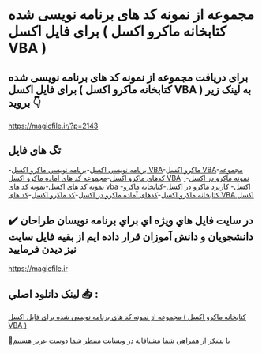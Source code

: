 # مجموعه از نمونه کد های برنامه نویسی شده برای فایل اکسل ( کتابخانه ماکرو اکسل VBA )

## برای دریافت مجموعه از نمونه کد های برنامه نویسی شده برای فایل اکسل ( کتابخانه ماکرو اکسل VBA ) به لینک زیر بروید 👇

https://magicfile.ir/?p=2143

## تگ های فایل

-[برنامه نویسی اکسل](https://magicfile.ir/product/%d9%86%d9%85%d9%88%d9%86%d9%87-%da%a9%d8%af-%d9%87%d8%a7%db%8c-%d8%a8%d8%b1%d9%86%d8%a7%d9%85%d9%87-%d9%86%d9%88%db%8c%d8%b3%db%8c-%d8%b4%d8%af%d9%87-%d8%a8%d8%b1%d8%a7%db%8c-%d9%81%d8%a7%db%8c%d9%84-%d8%a7%da%a9%d8%b3%d9%84/)-[برنامه نویسی ماکرو اکسل VBA](https://magicfile.ir/product/%d9%86%d9%85%d9%88%d9%86%d9%87-%da%a9%d8%af-%d9%87%d8%a7%db%8c-%d8%a8%d8%b1%d9%86%d8%a7%d9%85%d9%87-%d9%86%d9%88%db%8c%d8%b3%db%8c-%d8%b4%d8%af%d9%87-%d8%a8%d8%b1%d8%a7%db%8c-%d9%81%d8%a7%db%8c%d9%84-%d8%a7%da%a9%d8%b3%d9%84/)-[ماکرو اکسل VBA](https://magicfile.ir/product/%d9%86%d9%85%d9%88%d9%86%d9%87-%da%a9%d8%af-%d9%87%d8%a7%db%8c-%d8%a8%d8%b1%d9%86%d8%a7%d9%85%d9%87-%d9%86%d9%88%db%8c%d8%b3%db%8c-%d8%b4%d8%af%d9%87-%d8%a8%d8%b1%d8%a7%db%8c-%d9%81%d8%a7%db%8c%d9%84-%d8%a7%da%a9%d8%b3%d9%84/)-[مجموعه کدهای ماکرو اکسل](https://magicfile.ir/product/%d9%86%d9%85%d9%88%d9%86%d9%87-%da%a9%d8%af-%d9%87%d8%a7%db%8c-%d8%a8%d8%b1%d9%86%d8%a7%d9%85%d9%87-%d9%86%d9%88%db%8c%d8%b3%db%8c-%d8%b4%d8%af%d9%87-%d8%a8%d8%b1%d8%a7%db%8c-%d9%81%d8%a7%db%8c%d9%84-%d8%a7%da%a9%d8%b3%d9%84/)-[مجموعه کد های اماده ماکرو اکسل VBA](https://magicfile.ir/product/%d9%86%d9%85%d9%88%d9%86%d9%87-%da%a9%d8%af-%d9%87%d8%a7%db%8c-%d8%a8%d8%b1%d9%86%d8%a7%d9%85%d9%87-%d9%86%d9%88%db%8c%d8%b3%db%8c-%d8%b4%d8%af%d9%87-%d8%a8%d8%b1%d8%a7%db%8c-%d9%81%d8%a7%db%8c%d9%84-%d8%a7%da%a9%d8%b3%d9%84/)-[ نمونه ماکرو در اکسل](https://magicfile.ir/product/%d9%86%d9%85%d9%88%d9%86%d9%87-%da%a9%d8%af-%d9%87%d8%a7%db%8c-%d8%a8%d8%b1%d9%86%d8%a7%d9%85%d9%87-%d9%86%d9%88%db%8c%d8%b3%db%8c-%d8%b4%d8%af%d9%87-%d8%a8%d8%b1%d8%a7%db%8c-%d9%81%d8%a7%db%8c%d9%84-%d8%a7%da%a9%d8%b3%d9%84/)-[نمونه کد های اکسل](https://magicfile.ir/product/%d9%86%d9%85%d9%88%d9%86%d9%87-%da%a9%d8%af-%d9%87%d8%a7%db%8c-%d8%a8%d8%b1%d9%86%d8%a7%d9%85%d9%87-%d9%86%d9%88%db%8c%d8%b3%db%8c-%d8%b4%d8%af%d9%87-%d8%a8%d8%b1%d8%a7%db%8c-%d9%81%d8%a7%db%8c%d9%84-%d8%a7%da%a9%d8%b3%d9%84/)-[نمونه کد های vba اکسل](https://magicfile.ir/product/%d9%86%d9%85%d9%88%d9%86%d9%87-%da%a9%d8%af-%d9%87%d8%a7%db%8c-%d8%a8%d8%b1%d9%86%d8%a7%d9%85%d9%87-%d9%86%d9%88%db%8c%d8%b3%db%8c-%d8%b4%d8%af%d9%87-%d8%a8%d8%b1%d8%a7%db%8c-%d9%81%d8%a7%db%8c%d9%84-%d8%a7%da%a9%d8%b3%d9%84/)-[ کاربرد ماکرو در اکسل](https://magicfile.ir/product/%d9%86%d9%85%d9%88%d9%86%d9%87-%da%a9%d8%af-%d9%87%d8%a7%db%8c-%d8%a8%d8%b1%d9%86%d8%a7%d9%85%d9%87-%d9%86%d9%88%db%8c%d8%b3%db%8c-%d8%b4%d8%af%d9%87-%d8%a8%d8%b1%d8%a7%db%8c-%d9%81%d8%a7%db%8c%d9%84-%d8%a7%da%a9%d8%b3%d9%84/)-[کتابخانه ماکرو](https://magicfile.ir/product/%d9%86%d9%85%d9%88%d9%86%d9%87-%da%a9%d8%af-%d9%87%d8%a7%db%8c-%d8%a8%d8%b1%d9%86%d8%a7%d9%85%d9%87-%d9%86%d9%88%db%8c%d8%b3%db%8c-%d8%b4%d8%af%d9%87-%d8%a8%d8%b1%d8%a7%db%8c-%d9%81%d8%a7%db%8c%d9%84-%d8%a7%da%a9%d8%b3%d9%84/)-[کتابخانه ماکرو اکسل](https://magicfile.ir/product/%d9%86%d9%85%d9%88%d9%86%d9%87-%da%a9%d8%af-%d9%87%d8%a7%db%8c-%d8%a8%d8%b1%d9%86%d8%a7%d9%85%d9%87-%d9%86%d9%88%db%8c%d8%b3%db%8c-%d8%b4%d8%af%d9%87-%d8%a8%d8%b1%d8%a7%db%8c-%d9%81%d8%a7%db%8c%d9%84-%d8%a7%da%a9%d8%b3%d9%84/)-[کدهای آماده ماکرو در اکسل](https://magicfile.ir/product/%d9%86%d9%85%d9%88%d9%86%d9%87-%da%a9%d8%af-%d9%87%d8%a7%db%8c-%d8%a8%d8%b1%d9%86%d8%a7%d9%85%d9%87-%d9%86%d9%88%db%8c%d8%b3%db%8c-%d8%b4%d8%af%d9%87-%d8%a8%d8%b1%d8%a7%db%8c-%d9%81%d8%a7%db%8c%d9%84-%d8%a7%da%a9%d8%b3%d9%84/)-[کد ماکرو اکسل](https://magicfile.ir/product/%d9%86%d9%85%d9%88%d9%86%d9%87-%da%a9%d8%af-%d9%87%d8%a7%db%8c-%d8%a8%d8%b1%d9%86%d8%a7%d9%85%d9%87-%d9%86%d9%88%db%8c%d8%b3%db%8c-%d8%b4%d8%af%d9%87-%d8%a8%d8%b1%d8%a7%db%8c-%d9%81%d8%a7%db%8c%d9%84-%d8%a7%da%a9%d8%b3%d9%84/)-[کد های VBA اکسل](https://magicfile.ir/product/%d9%86%d9%85%d9%88%d9%86%d9%87-%da%a9%d8%af-%d9%87%d8%a7%db%8c-%d8%a8%d8%b1%d9%86%d8%a7%d9%85%d9%87-%d9%86%d9%88%db%8c%d8%b3%db%8c-%d8%b4%d8%af%d9%87-%d8%a8%d8%b1%d8%a7%db%8c-%d9%81%d8%a7%db%8c%d9%84-%d8%a7%da%a9%d8%b3%d9%84/)

## ✔️ در سايت فايل هاي ويژه اي براي برنامه نويسان طراحان دانشجويان و دانش آموزان قرار داده ايم از بقيه فايل سايت نيز ديدن فرماييد

https://magicfile.ir


## لينک دانلود اصلي 📥 :

[مجموعه از نمونه کد های برنامه نویسی شده برای فایل اکسل ( کتابخانه ماکرو اکسل VBA )](https://magicfile.ir/product/%d9%86%d9%85%d9%88%d9%86%d9%87-%da%a9%d8%af-%d9%87%d8%a7%db%8c-%d8%a8%d8%b1%d9%86%d8%a7%d9%85%d9%87-%d9%86%d9%88%db%8c%d8%b3%db%8c-%d8%b4%d8%af%d9%87-%d8%a8%d8%b1%d8%a7%db%8c-%d9%81%d8%a7%db%8c%d9%84-%d8%a7%da%a9%d8%b3%d9%84/) 


🙏با تشکر از همراهي شما مشتاقانه در وبسایت منتظر شما دوست عزیز هستیم

